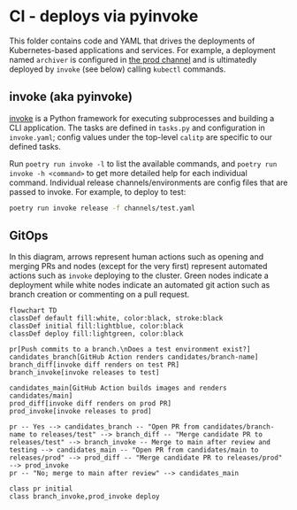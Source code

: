# CI - deploys via pyinvoke

This folder contains code and YAML that drives the deployments of Kubernetes-based applications and services. For example,
a deployment named `archiver` is configured in [the prod channel](./channels/prod.yaml) and is ultimatedly deployed
by `invoke` (see below) calling `kubectl` commands.

## invoke (aka pyinvoke)
[invoke](https://docs.pyinvoke.org/en/stable/) is a Python framework for executing subprocesses and building a CLI application.
The tasks are defined in `tasks.py` and configuration in `invoke.yaml`; config values under the top-level `calitp`
are specific to our defined tasks.

Run `poetry run invoke -l` to list the available commands, and `poetry run invoke -h <command>` to get more detailed help for each individual command.
Individual release channels/environments are config files that are passed to invoke. For example, to deploy to test:

```bash
poetry run invoke release -f channels/test.yaml
```

## GitOps

In this diagram, arrows represent human actions such as opening and merging PRs and nodes (except for the very first) represent automated actions such as `invoke` deploying to the cluster. Green nodes indicate a deployment while white nodes indicate an automated git action such as branch creation or commenting on a pull request.

```mermaid
flowchart TD
classDef default fill:white, color:black, stroke:black
classDef initial fill:lightblue, color:black
classDef deploy fill:lightgreen, color:black

pr[Push commits to a branch.\nDoes a test environment exist?]
candidates_branch[GitHub Action renders candidates/branch-name]
branch_diff[invoke diff renders on test PR]
branch_invoke[invoke releases to test]

candidates_main[GitHub Action builds images and renders candidates/main]
prod_diff[invoke diff renders on prod PR]
prod_invoke[invoke releases to prod]

pr -- Yes --> candidates_branch -- "Open PR from candidates/branch-name to releases/test" --> branch_diff -- "Merge candidate PR to releases/test" --> branch_invoke -- Merge to main after review and testing --> candidates_main -- "Open PR from candidates/main to releases/prod" --> prod_diff -- "Merge candidate PR to releases/prod" --> prod_invoke
pr -- "No; merge to main after review" --> candidates_main

class pr initial
class branch_invoke,prod_invoke deploy
```
